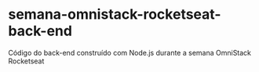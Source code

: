 # semana-omnistack-rocketseat-back-end
Código do back-end construído com Node.js durante a semana OmniStack Rocketseat
